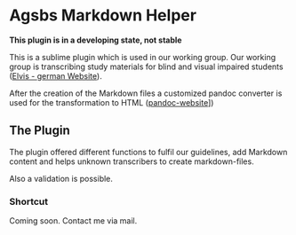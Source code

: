 Agsbs Markdown Helper
===================

**This plugin is in a developing state, not stable**

This is a sublime plugin which is used in our working group. Our working group is transcribing study materials
for blind and visual impaired students ([Elvis - german Website](http://elvis.inf.tu-dresden.de)).

After the creation of the Markdown files a customized pandoc converter is used for the transformation to HTML 
([pandoc-website](http://johnmacfarlane.net/pandoc/)])

## The Plugin
The plugin offered different functions to fulfil our guidelines, add Markdown content and 
helps unknown transcribers to create markdown-files.

Also a validation is possible.


### Shortcut

Coming soon. Contact me via mail. 


